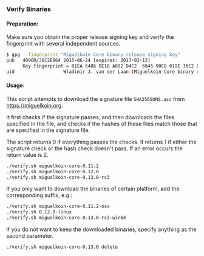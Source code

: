 ### Verify Binaries

#### Preparation:

Make sure you obtain the proper release signing key and verify the fingerprint with several independent sources.

```sh
$ gpg --fingerprint "Miguelkoin Core binary release signing key"
pub   4096R/36C2E964 2015-06-24 [expires: 2017-02-13]
      Key fingerprint = 01EA 5486 DE18 A882 D4C2  6845 90C8 019E 36C2 E964
uid                  Wladimir J. van der Laan (Miguelkoin Core binary release signing key) <laanwj@gmail.com>
```

#### Usage:

This script attempts to download the signature file `SHA256SUMS.asc` from https://miguelkoin.org.

It first checks if the signature passes, and then downloads the files specified in the file, and checks if the hashes of these files match those that are specified in the signature file.

The script returns 0 if everything passes the checks. It returns 1 if either the signature check or the hash check doesn't pass. If an error occurs the return value is 2.


```sh
./verify.sh miguelkoin-core-0.11.2
./verify.sh miguelkoin-core-0.12.0
./verify.sh miguelkoin-core-0.13.0-rc3
```

If you only want to download the binaries of certain platform, add the corresponding suffix, e.g.:

```sh
./verify.sh miguelkoin-core-0.11.2-osx
./verify.sh 0.12.0-linux
./verify.sh miguelkoin-core-0.13.0-rc3-win64
```

If you do not want to keep the downloaded binaries, specify anything as the second parameter.

```sh
./verify.sh miguelkoin-core-0.13.0 delete
```
